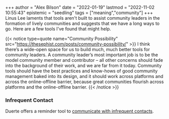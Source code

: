 +++
author = "Alex Bilson"
date = "2022-01-19"
lastmod = "2022-11-02 10:55:43"
epistemic = "seedling"
tags = ["meaning","community"]
+++
Linus Lee laments that tools aren't built to assist community leaders in the formation of lively communities and suggests that we have a long ways to go. Here are a few tools I've found that might help.

{{< notice type=quote name="Community Possibility" src="https://thesephist.com/posts/community-possibility/" >}}
I think there’s a wide-open space for us to build much, much better tools for community leaders. A community leader’s most important job is to be the model community member and contributor – all other concerns should fade into the background of their work, and we are far from it today. Community tools should have the best practices and know-hows of good community management baked into its design, and it should work across platforms and across the online-offline barrier, because great communities flourish across platforms and the online-offline barrier.
{{< /notice >}}

### Infrequent Contact

Duerte offers a reminder tool to [communicate with infrequent contacts](https://thesephist.com/posts/community-possibility/).

